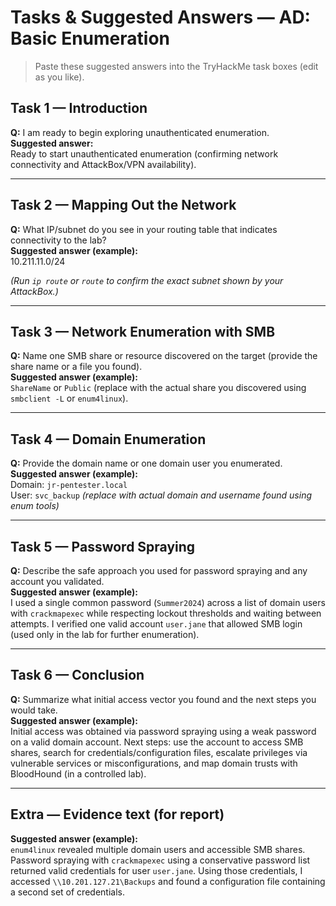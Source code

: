 # Tasks & Suggested Answers — AD: Basic Enumeration

> Paste these suggested answers into the TryHackMe task boxes (edit as you like).

## Task 1 — Introduction
**Q:** I am ready to begin exploring unauthenticated enumeration.  
**Suggested answer:**  
Ready to start unauthenticated enumeration (confirming network connectivity and AttackBox/VPN availability).

---

## Task 2 — Mapping Out the Network
**Q:** What IP/subnet do you see in your routing table that indicates connectivity to the lab?  
**Suggested answer (example):**  
10.211.11.0/24

*(Run `ip route` or `route` to confirm the exact subnet shown by your AttackBox.)*

---

## Task 3 — Network Enumeration with SMB
**Q:** Name one SMB share or resource discovered on the target (provide the share name or a file you found).  
**Suggested answer (example):**  
`ShareName` or `Public` (replace with the actual share you discovered using `smbclient -L` or `enum4linux`).

---

## Task 4 — Domain Enumeration
**Q:** Provide the domain name or one domain user you enumerated.  
**Suggested answer (example):**  
Domain: `jr-pentester.local`  
User: `svc_backup` *(replace with actual domain and username found using enum tools)*

---

## Task 5 — Password Spraying
**Q:** Describe the safe approach you used for password spraying and any account you validated.  
**Suggested answer (example):**  
I used a single common password (`Summer2024`) across a list of domain users with `crackmapexec` while respecting lockout thresholds and waiting between attempts. I verified one valid account `user.jane` that allowed SMB login (used only in the lab for further enumeration).

---

## Task 6 — Conclusion
**Q:** Summarize what initial access vector you found and the next steps you would take.  
**Suggested answer (example):**  
Initial access was obtained via password spraying using a weak password on a valid domain account. Next steps: use the account to access SMB shares, search for credentials/configuration files, escalate privileges via vulnerable services or misconfigurations, and map domain trusts with BloodHound (in a controlled lab).

---

## Extra — Evidence text (for report)
**Suggested answer (example):**  
`enum4linux` revealed multiple domain users and accessible SMB shares. Password spraying with `crackmapexec` using a conservative password list returned valid credentials for user `user.jane`. Using those credentials, I accessed `\\10.201.127.21\Backups` and found a configuration file containing a second set of credentials.
